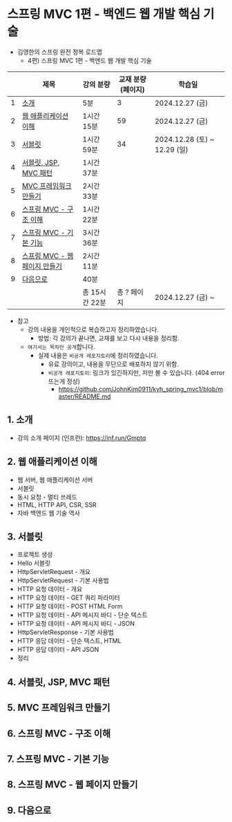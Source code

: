 # 스프링 MVC 1편 - 백엔드 웹 개발 핵심 기술

- 김영한의 스프링 완전 정복 로드맵
  - 4편) 스프링 MVC 1편 - 백엔드 웹 개발 핵심 기술

|   | 제목                                            | 강의 분량      | 교재 분량 (페이지) | 학습일                        |
|---|-----------------------------------------------|------------|-------------|----------------------------|
| 1 | [소개](#1-소개)                                   | 5분         | 3           | 2024.12.27 (금)             |
| 2 | [웹 애플리케이션 이해](#2-웹-애플리케이션-이해)                 | 1시간 15분    | 59          | 2024.12.27 (금)             |
| 3 | [서블릿](#3-서블릿)                                 | 1시간 59분    | 34          | 2024.12.28 (토) ~ 12.29 (일) |
| 4 | [서블릿, JSP, MVC 패턴](#4-서블릿-jsp-mvc-패턴)         | 1시간 37분    |             |                            |
| 5 | [MVC 프레임워크 만들기](#5-mvc-프레임워크-만들기)             | 2시간 33분    |             |                            |
| 6 | [스프링 MVC - 구조 이해](#6-스프링-mvc---구조-이해)         | 1시간 22분    |             |                            |
| 7 | [스프링 MVC - 기본 기능](#7-스프링-mvc---기본-기능)         | 3시간 36분    |             |                            |
| 8 | [스프링 MVC - 웹 페이지 만들기](#8-스프링-mvc---웹-페이지-만들기) | 2시간 11분    |             |                            |
| 9 | [다음으로](#9-다음으로)                               | 40분        |             |                            |
|   |                                               | 총 15시간 22분 | 총 ? 페이지     | 2024.12.27 (금) ~           |

- 참고
  - 강의 내용을 개인적으로 복습하고자 정리하였습니다.
    - 방법: 각 강의가 끝나면, 교재를 보고 다시 내용을 정리함.
  - `여기서는 목차만 공개`합니다.
    - 실제 내용은 `비공개 레포지토리`에 정리하였습니다.
      - 유료 강의이고, 내용을 무단으로 배포하지 않기 위함.
      - `비공개 레포지토리`: 링크가 있긴하지만, 저만 볼 수 있습니다. (404 error 뜨는게 정상)
        - https://github.com/JohnKim0911/kyh_spring_mvc1/blob/master/README.md

## 1. 소개

- 강의 소개 페이지 (인프런): https://inf.run/Gmptq

## 2. 웹 애플리케이션 이해

- 웹 서버, 웹 애플리케이션 서버
- 서블릿
- 동시 요청 - 멀티 쓰레드
- HTML, HTTP API, CSR, SSR
- 자바 백엔드 웹 기술 역사

## 3. 서블릿

- 프로젝트 생성
- Hello 서블릿
- HttpServletRequest - 개요
- HttpServletRequest - 기본 사용법
- HTTP 요청 데이터 - 개요
- HTTP 요청 데이터 - GET 쿼리 파라미터
- HTTP 요청 데이터 - POST HTML Form
- HTTP 요청 데이터 - API 메시지 바디 - 단순 텍스트
- HTTP 요청 데이터 - API 메시지 바디 - JSON
- HttpServletResponse - 기본 사용법
- HTTP 응답 데이터 - 단순 텍스트, HTML
- HTTP 응답 데이터 - API JSON
- 정리

## 4. 서블릿, JSP, MVC 패턴

## 5. MVC 프레임워크 만들기

## 6. 스프링 MVC - 구조 이해

## 7. 스프링 MVC - 기본 기능

## 8. 스프링 MVC - 웹 페이지 만들기

## 9. 다음으로